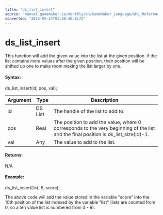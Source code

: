 ```yaml
---
title: "ds_list_insert"
source: "manual.gamemaker.io/monthly/en/GameMaker_Language/GML_Reference/Data_Structures/DS_Lists/ds_list_insert.htm"
converted: "2025-09-14T03:59:46.817Z"
---
```


# ds\_list\_insert

This function will add the given value into the list at the given position. if the list contains more values after the given position, their position will be shifted up one to make room making the list larger by one.

#### Syntax:

ds\_list\_insert(id, pos, val);

| Argument | Type | Description |
| --- | --- | --- |
| id | DS List | The handle of the list to add to. |
| pos | Real | The position to add the value, where 0 corresponds to the very beginning of the list and the final position is ds_list_size(id)-1. |
| val | Any | The value to add to the list. |

#### Returns:

N/A

#### Example:

ds\_list\_insert(list, 9, score);

The above code will add the value stored in the variable "score" into the 10th position of the list indexed by the variable "list" (lists are counted from 0, so a ten value list is numbered from 0 - 9).